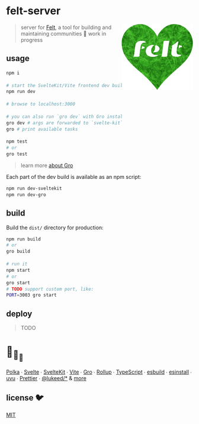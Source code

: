 # felt-server

[<img src="src/static/felt.png" align="right" width="192" height="178">](https://felt.dev)

> server for [Felt](https://github.com/feltcoop/felt),
> a tool for building and maintaining communities 💚 work in progress

## usage

```bash
npm i

# start the SvelteKit/Vite frontend dev build, Node builds with Gro, and Polka API server
npm run dev

# browse to localhost:3000

# you can also run `gro dev` with Gro installed globally: npm i -g @feltcoop/gro
gro dev # args are forwarded to `svelte-kit` like `npm run dev`
gro # print available tasks

npm test
# or
gro test
```

> learn more [about Gro](https://github.com/feltcoop/gro)

Each part of the dev build is available as an npm script:

```bash
npm run dev-sveltekit
npm run dev-gro
```

## build

Build the `dist/` directory for production:

```bash
npm run build
# or
gro build

# run it
npm start
# or
gro start
# TODO support custom port, like:
PORT=3003 gro start
```

## deploy

> TODO

# :turtle:<sub>:turtle:</sub><sub><sub>:turtle:</sub></sub>

[Polka](https://github.com/lukeed/polka) ∙
[Svelte](https://github.com/sveltejs/svelte) ∙
[SvelteKit](https://github.com/sveltejs/kit) ∙
[Vite](https://github.com/vitejs/vite) ∙
[Gro](https://github.com/feltcoop/gro) ∙
[Rollup](https://github.com/rollup/rollup) ∙
[TypeScript](https://github.com/microsoft/TypeScript) ∙
[esbuild](https://github.com/evanw/esbuild) ∙
[esinstall](https://github.com/snowpackjs/snowpack/tree/main/esinstall) ∙
[uvu](https://github.com/lukeed/uvu) ∙
[Prettier](https://github.com/prettier/prettier) ∙
[@lukeed\/\*](https://github.com/lukeed)
& [more](package.json)

## license 🐦

[MIT](LICENSE)
